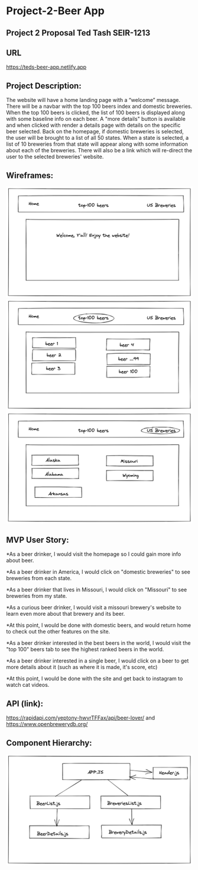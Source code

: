 # Project-2-Beer App
## Project 2 Proposal Ted Tash SEIR-1213
## URL
https://teds-beer-app.netlify.app
## Project Description:
 The website will have a home landing page with a “welcome” message. There will be a navbar with the top 100 beers index and domestic breweries. When the top 100 beers is clicked, the list of 100 beers is displayed along with some baseline info on each beer. A "more details" button is available and when clicked with render a details page with details on the specific beer selected. Back on the homepage, if domestic breweries is selected, the user will be brought to a list of all 50 states. When a state is selected, a list of 10 breweries from that state will appear along with some information about each of the breweries. There will also be a link which will re-direct the user to the selected breweries' website.
## Wireframes: 
![Wireframe](public/images/HomeWireframe.png)
![Wireframe](public/images/BeerlistWireframe.png)
![Wireframe](public/images/StateWireframes.png)

## MVP User Story:
*As a beer drinker, I would visit the homepage so I could gain more info about beer.

*As a beer drinker in America, I would click on "domestic breweries" to see breweries from each state.

*As a beer drinker that lives in Missouri, I would click on "Missouri" to see breweries from my state.

*As a curious beer drinker, I would visit a missouri brewery's website to learn even more about that brewery and its beer.

*At this point, I would be done with domestic beers, and would return home to check out the other features on the site.

*As a beer drinker interested in the best beers in the world, I would visit the "top 100" beers tab to see the highest ranked beers in the world.

*As a beer drinker interested in a single beer, I would click on a beer to get more details about it (such as where it is made, it's score, etc)

*At this point, I would be done with the site and get back to instagram to watch cat videos.

## API (link): 
https://rapidapi.com/yeptony-hwvrTFFax/api/beer-lover/ and https://www.openbrewerydb.org/
## Component Hierarchy: 
![Hierarchy](public/images/BeerHierarchy.png)